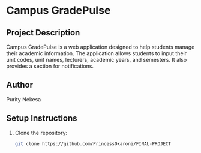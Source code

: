 # Campus GradePulse

## Project Description

Campus GradePulse is a web application designed to help students manage their academic information. The application allows students to input their unit codes, unit names, lecturers, academic years, and semesters. It also provides a section for notifications.

## Author

Purity Nekesa

## Setup Instructions

1. Clone the repository:
   ```bash
   git clone https://github.com/PrincessOkaroni/FINAL-PROJECT
   ```
